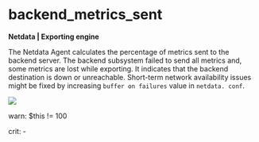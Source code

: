 # backend_metrics_sent

**Netdata | Exporting engine**

The Netdata Agent calculates the percentage of metrics sent to the backend server. The backend subsystem failed to send
all metrics and, some metrics are lost while exporting. It indicates that the backend destination is down or
unreachable. Short-term network availability issues might be fixed by increasing `buffer on failures` value
in `netdata. conf`.

![](https://drive.google.com/uc?export=view&id=1elXR92OQn3sWVGXUCjpGi-NwcLNYE24g)

warn: $this != 100

crit: -

